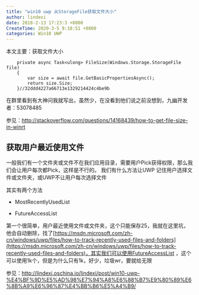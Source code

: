 ```yaml
---
title: "win10 uwp 从StorageFile获取文件大小"
author: lindexi
date: 2018-2-13 17:23:3 +0800
CreateTime: 2020-3-5 9:18:51 +0800
categories: Win10 UWP
---
```


本文主要：获取文件大小

<!--more-->



<div id="toc"></div>

        private async Task<ulong> FileSize(Windows.Storage.StorageFile file)
        {
            var size = await file.GetBasicPropertiesAsync();
            return size.Size;
        }//32ddd4227a66713e1329214424c4be9b
        
在群里看到有大神问我就写出，虽然少，在没看到他们说之前没想到，九幽开发者：53078485

参见：http://stackoverflow.com/questions/14168439/how-to-get-file-size-in-winrt

## 获取用户最近使用文件

一般我们有一个文件夹或文件不在我们应用目录，需要用户Pick获得权限，那么我们会让用户每次都Pick，这样是不行的。
我们有什么方法让UWP 记住用户选择文件或文件夹，或UWP不让用户每次选择文件

其实有两个方法

- MostRecentlyUsedList

- FutureAccessList 

第一个很简单，用户最近使用文件或文件夹，这个只能保存25，我就在这里坑，他会自动删除，找了[https://msdn.microsoft.com/zh-cn/windows/uwp/files/how-to-track-recently-used-files-and-folders](https://msdn.microsoft.com/zh-cn/windows/uwp/files/how-to-track-recently-used-files-and-folders)，其实我们可以使用FutureAccessList ，这个可以使用1k个，但是为什么只有1k，好少，垃圾wr，要就给无限

参见：http://lindexi.oschina.io/lindexi/post/win10-uwp-%E4%BF%9D%E5%AD%98%E7%94%A8%E6%88%B7%E9%80%89%E6%8B%A9%E6%96%87%E4%BB%B6%E5%A4%B9/


        

